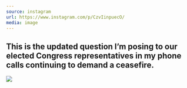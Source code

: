 ```yaml
---
source: instagram
url: https://www.instagram.com/p/CzvIinpuecO/
media: image
---
```


## This is the updated question I’m posing to our elected Congress representatives in my phone calls continuing to demand a ceasefire.

![](3237844220512954126.jpg)

